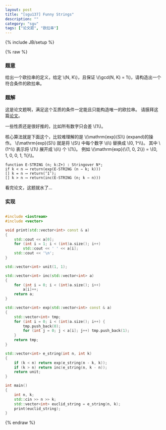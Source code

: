 ```yaml
---
layout: post
title: "[sgu137] Funny Strings"
description: ""
category: "sgu"
tags: ["论文题", "欧拉串"]
---
```

{% include JB/setup %}

{% raw %}

### 题意

给出一个欧拉串的定义，给定 \\(N, K\\)，且保证 \\(\gcd(N, K) = 1\\)，请构造出一个符合条件的欧拉串。

### 题解

这是论文题啊，满足这个互质的条件一定能且只能构造唯一的欧拉串。
请膜拜这篇[论文][1]。

一些性质还是很好推的，比如所有数字只会差 \\(1\\)。

核心算法就是下面这个，比较难理解的是 \\(\mathrm{exp}(S)\\) (expand)的操作。
\\(\mathrm{exp}(S)\\) 就是将 \\(S\\) 中每个数字 \\(i\\) 替换成 \\(0, 1^i\\)。
其中 \\(1^i\\) 表示将 \\(1\\) 展开成 \\(i\\) 个 \\(1\\)。
例如 \\(\mathrm{exp}(\\{1, 0, 2\\}) = \\{0, 1, 0, 0, 1, 1\\}\\)。

```
function E-STRING (n; k:Z+) : Stringover N*;
if k < n ⟶ return(exp(E-STRING (n − k; k)))
[] k = n ⟶ return(‘1’);
[] k > n ⟶ return(inc(E-STRING (n; k − n)))
```

看完论文，这题就水了...

### 实现

```cpp

#include <iostream>
#include <vector>

void print(std::vector<int> const & a)
{
	std::cout << a[0];
	for (int i = 1; i < (int)a.size(); i++)
		std::cout << ' ' << a[i];
	std::cout << '\n';
}

std::vector<int> unit(1, 1);

std::vector<int> inc(std::vector<int> a)
{
	for (int i = 0; i < (int)a.size(); i++)
		a[i]++;
	return a;
}

std::vector<int> exp(std::vector<int> const & a)
{
	std::vector<int> tmp;
	for (int i = 0; i < (int)a.size(); i++) {
		tmp.push_back(0);
		for (int j = 0; j < a[i]; j++) tmp.push_back(1);
	}
	return tmp;
}

std::vector<int> e_string(int n, int k)
{
	if (k < n) return exp(e_string(n - k, k));
	if (k > n) return inc(e_string(n, k - n));
	return unit;
}

int main()
{
	int n, k;
	std::cin >> n >> k;
	std::vector<int> euclid_string = e_string(n, k);
	print(euclid_string);
}

```

[1]: http://www.cis.uoguelph.ca/~sawada/papers/euclid.pdf

{% endraw %}

